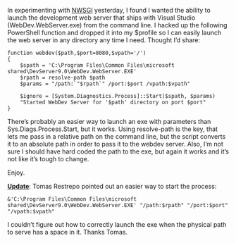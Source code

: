 In experimenting with [NWSGI](http://www.codeplex.com/NWSGI) yesterday,
I found I wanted the ability to launch the development web server that
ships with Visual Studio (WebDev.WebServer.exe) from the command line. I
hacked up the following PowerShell function and dropped it into my
\$profile so I can easily launch the web server in any directory any
time I need. Thought I’d share:

``` {.brush: .powershell}
function webdev($path,$port=8080,$vpath='/')   
{   
    $spath = 'C:\Program Files\Common Files\microsoft shared\DevServer9.0\WebDev.WebServer.EXE'
    $rpath = resolve-path $path  
    $params = "/path:`"$rpath`" /port:$port /vpath:$vpath"  

    $ignore = [System.Diagnostics.Process]::Start($spath, $params)  
    "Started WebDev Server for '$path' directory on port $port"  
}
```

There’s probably an easier way to launch an exe with parameters than
Sys.Diags.Process.Start, but it works. Using resolve-path is the key,
that lets me pass in a relative path on the command line, but the script
converts it to an absolute path in order to pass it to the webdev
server. Also, I’m not sure I should have hard coded the path to the exe,
but again it works and it’s not like it’s tough to change.

Enjoy.

**<span style="text-decoration: underline;">Update</span>**: Tomas
Restrepo pointed out an easier way to start the process:

``` {.brush: .powershell}
&'C:\Program Files\Common Files\microsoft shared\DevServer9.0\WebDev.WebServer.EXE' "/path:$rpath" "/port:$port" "/vpath:$vpath"
```

I couldn’t figure out how to correctly launch the exe when the physical
path to serve has a space in it. Thanks Tomas.
